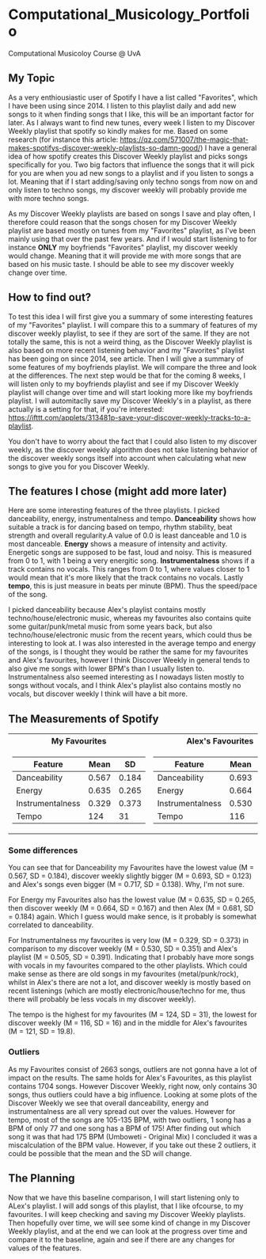 # Computational_Musicology_Portfolio
Computational Musicoloy Course @ UvA

## My Topic
As a very enthiousiastic user of Spotify I have a list called "Favorites", which I have been using since 2014. I listen to this playlist daily and add new songs to it when finding songs that I like, this will be an important factor for later. As I always want to find new tunes, every week I listen to my Discover Weekly playlist that spotify so kindly makes for me. Based on some research (for instance this article: https://qz.com/571007/the-magic-that-makes-spotifys-discover-weekly-playlists-so-damn-good/) I have a general idea of how spotify creates this Discover Weekly playlist and picks songs specifically for you. Two big factors that influence the songs that it will pick for you are when you ad new songs to a playlist and if you listen to songs a lot. Meaning that if I start adding/saving only techno songs from now on and only listen to techno songs, my discover weekly will probably provide me with more techno songs.

As my Discover Weekly playlists are based on songs I save and play often, I therefore could reason that the songs chosen for my Discover Weekly playlist are based mostly on tunes from my "Favorites" playlist, as I've been mainly using that over the past few years. And if I would start listening to for instance **ONLY** my boyfriends "Favorites" playlist, my discover weekly would change. Meaning that it will provide me with more songs that are based on his music taste. I should be able to see my discover weekly change over time.

## How to find out?
To test this idea I will first give you a summary of some interesting features of my "Favorites" playlist. I will compare this to a summary of features of my discover weekly playlist, to see if they are sort of the same. If they are not totally the same, this is not a weird thing, as the Discover Weekly playlist is also based on more recent listening behavior and my "Favorites" playlist has been going on since 2014, see article. Then I will give a summary of some features of my boyfriends playlist. We will compare the three and look at the differences. The next step would be that for the coming 8 weeks, I will listen only to my boyfriends playlist and see if my Discover Weekly playlist will change over time and will start looking more like my boyfriends playlist. I will automitaclly save my Discover Weekly's in a playlist, as there actually is a setting for that, if you're interested: https://ifttt.com/applets/313481p-save-your-discover-weekly-tracks-to-a-playlist.

You don't have to worry about the fact that I could also listen to my discover weekly, as the discover weekly algorithm does not take listening behavior of the discover weekly songs itself into account when calculating what new songs to give you for you Discover Weekly.

## The features I chose (might add more later)
Here are some interesting features of the three playlists. I picked danceability, energy, instrumentalness and tempo. **Danceability** shows how suitable a track is for dancing based on tempo, rhythm stability, beat strength and overall regularity.A value of 0.0 is least danceable and 1.0 is most danceable. **Energy** shows a measure of intensity and activity. Energetic songs are supposed to be fast, loud and noisy. This is measured from 0 to 1, with 1 being a very energitic song. **Instrumentalness** shows if a track contains no vocals. This ranges from 0 to 1, where values closer to 1 would mean that it's more likely that the track contains no vocals. Lastly **tempo**, this is just measure in beats per minute (BPM). Thus the speed/pace of the song.

I picked danceability because Alex's playlist contains mostly techno/house/electronic music, whereas my favourites also contains quite some guitar/punk/metal music from some years back, but also  techno/house/electronic music from the recent years, which could thus be interesting to look at. I was also interested in the average tempo and energy of the songs, is I thought they would be rather the same for my favourites and Alex's favourites, however I think Discover Weekly in general tends to also give me songs with lower BPM's than I usually listen to. Instrumentalness also seemed interesting as I nowadays listen mostly to songs without vocals, and I think Alex's playlist also contains mostly no vocals, but discover weekly I think will have a bit more.

## The Measurements of Spotify 

<table>
<tr><th> My Favourites </th> <th> Alex's Favourites </th><th> Discover Weekly </th></tr>

<tr><td>
  
|Feature   |Mean   |SD   |
|---|---|---|
| Danceability  | 0.567  |0.184   |
| Energy  | 0.635  |  0.265  |
| Instrumentalness  | 0.329   | 0.373  |
| Tempo  |  124  | 31  |
  
</td><td>

| Feature  |Mean   |SD   |
|---|---|---|
| Danceability  | 0.693   |0.125   |
| Energy  | 0.664   |  0.167  |
| Instrumentalness  | 0.530    | 0.351  |
| Tempo  |   116   | 16   |

</td><td>

|Feature   |Mean   |SD   |
|---|---|---|
| Danceability  | 0.717   |0.138   |
| Energy  | 0.681  |  0.184  |
| Instrumentalness  | 0.505  | 0.391  |
| Tempo  |  121 | 19.8   |

</td></tr></table>


### Some differences
You can see that for Danceability my Favourites have the lowest value (M = 0.567, SD = 0.184), discover weekly slightly bigger (M = 0.693, SD = 0.123) and Alex's songs even bigger (M = 0.717, SD = 0.138). Why, I'm not sure.

For Energy my Favourites also has the lowest value (M = 0.635, SD = 0.265, then discover weekly (M = 0.664, SD = 0.167) and then Alex (M = 0.681, SD = 0.184) again. Which I guess would make sence, is it probably is somewhat correlated to danceability.

For Instrumentalness my favourites is very low (M = 0.329, SD = 0.373) in comparison to my discover weekly (M = 0.530, SD = 0.351) and Alex's playlist (M = 0.505, SD = 0.391). Indicating that I probably have more songs with vocals in my favourites compared to the other playlists. Which could make sense as there are old songs in my favourites (metal/punk/rock), whilst in Alex's there are not a lot, and discover weekly is mostly based on recent listenings (which are mostly electronic/house/techno for me, thus there will probably be less vocals in my discover weekly).

The tempo is the highest for my favourites (M = 124, SD = 31), the lowest for discover weekly (M = 116, SD = 16) and in the middle for Alex's favourites (M = 121, SD = 19.8). 

### Outliers
As my Favourites consist of 2663 songs, outliers are not gonna have a lot of impact on the results. The same holds for Alex's Favourites, as this playlist contains 1704 songs. However Discover Weekly, right now, only contains 30 songs, thus outliers could have a big influence. Looking at some plots of the Discover Weekly we see that overall danceability, energy and instrumentalness are all very spread out over the values. However for tempo, most of the songs are 105-135 BPM, with two outliers, 1 song has a BPM of only 77 and one song has a BPM of 175! After finding out which song it was that had 175 BPM (Umboweti - Original Mix) I concluded it was a miscalculation of the BPM value. However, if you take out these 2 outliers, it could be possible that the mean and the SD will change.


## The Planning
Now that we have this baseline comparison, I will start listening only to ALex's playlist. I will add songs of this playlist, that I like ofcourse, to my favourites. I will keep checking and saving my Discover Weekly playlists. Then hopefully over time, we will see some kind of change in my Discover Weekly playlist, and at the end we can look at the progress over time and compare it to the baseline, again and see if there are any changes for values of the features.

